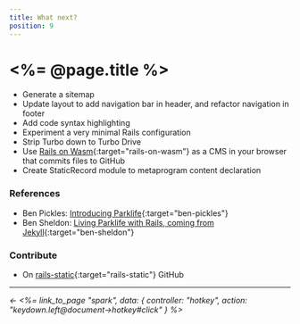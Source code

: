 ```yaml
---
title: What next?
position: 9
---
```


# <%= @page.title %>

- Generate a sitemap
- Update layout to add navigation bar in header, and refactor navigation in footer
- Add code syntax highlighting
- Experiment a very minimal Rails configuration
- Strip Turbo down to Turbo Drive
- Use [Rails on Wasm](https://web.dev/blog/ruby-on-rails-on-webassembly){:target="rails-on-wasm"} as a CMS in your browser that commits files to GitHub
- Create StaticRecord module to metaprogram content declaration

### References

- Ben Pickles: [Introducing Parklife](https://www.benpickles.com/articles/90-introducing-parklife){:target="ben-pickles"}
- Ben Sheldon: [Living Parklife with Rails, coming from Jekyll](https://island94.org/2025/01/living-parklife-with-rails-coming-from-jekyll){:target="ben-sheldon"}

### Contribute

- On [rails-static](https://github.com/fcatuhe/rails-static){:target="rails-static"} GitHub

---

_← <%= link_to_page "spark", data: { controller: "hotkey", action: "keydown.left@document->hotkey#click" } %>_
